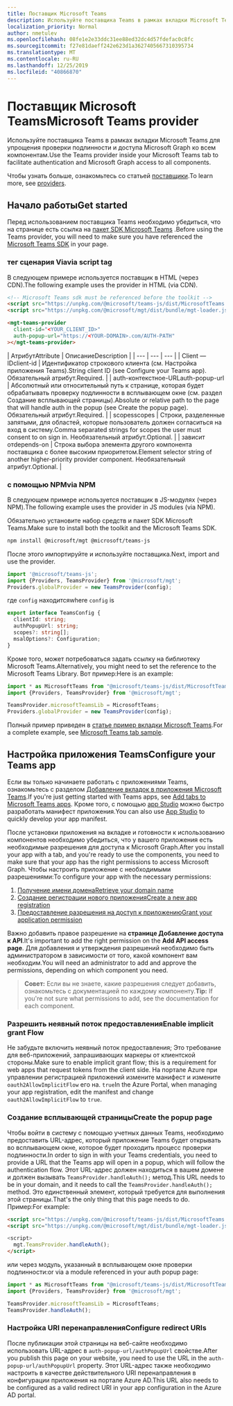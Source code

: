 ```yaml
---
title: Поставщик Microsoft Teams
description: Используйте поставщика Teams в рамках вкладки Microsoft Teams для упрощения проверки подлинности и доступа Microsoft Graph ко всем компонентам.
localization_priority: Normal
author: nmetulev
ms.openlocfilehash: 08fe1e2e33ddc31ee88ed32dc4d57fdefac0c8fc
ms.sourcegitcommit: f27e81daeff242e623d1a3627405667310395734
ms.translationtype: MT
ms.contentlocale: ru-RU
ms.lasthandoff: 12/25/2019
ms.locfileid: "40866870"
---
```

# <a name="microsoft-teams-provider"></a><span data-ttu-id="3e726-103">Поставщик Microsoft Teams</span><span class="sxs-lookup"><span data-stu-id="3e726-103">Microsoft Teams provider</span></span>

<span data-ttu-id="3e726-104">Используйте поставщика Teams в рамках вкладки Microsoft Teams для упрощения проверки подлинности и доступа Microsoft Graph ко всем компонентам.</span><span class="sxs-lookup"><span data-stu-id="3e726-104">Use the Teams provider inside your Microsoft Teams tab to facilitate authentication and Microsoft Graph access to all components.</span></span>

<span data-ttu-id="3e726-105">Чтобы узнать больше, ознакомьтесь со статьей [поставщики](../providers.md).</span><span class="sxs-lookup"><span data-stu-id="3e726-105">To learn more, see [providers](../providers.md).</span></span>

## <a name="get-started"></a><span data-ttu-id="3e726-106">Начало работы</span><span class="sxs-lookup"><span data-stu-id="3e726-106">Get started</span></span>

<span data-ttu-id="3e726-107">Перед использованием поставщика Teams необходимо убедиться, что на странице есть ссылка на [пакет SDK Microsoft Teams](/javascript/api/overview/msteams-client?view=msteams-client-js-latest#using-the-sdk) .</span><span class="sxs-lookup"><span data-stu-id="3e726-107">Before using the Teams provider, you will need to make sure you have referenced the [Microsoft Teams SDK](/javascript/api/overview/msteams-client?view=msteams-client-js-latest#using-the-sdk) in your page.</span></span>

### <a name="via-script-tag"></a><span data-ttu-id="3e726-108">тег сценария Via</span><span class="sxs-lookup"><span data-stu-id="3e726-108">via script tag</span></span>
<span data-ttu-id="3e726-109">В следующем примере используется поставщик в HTML (через CDN).</span><span class="sxs-lookup"><span data-stu-id="3e726-109">The following example uses the provider in HTML (via CDN).</span></span>

```html
<!-- Microsoft Teams sdk must be referenced before the toolkit -->
<script src="https://unpkg.com/@microsoft/teams-js/dist/MicrosoftTeams.min.js" crossorigin="anonymous"></script>
<script src="https://unpkg.com/@microsoft/mgt/dist/bundle/mgt-loader.js"></script>

<mgt-teams-provider
  client-id="<YOUR_CLIENT_ID>"
  auth-popup-url="https://<YOUR-DOMAIN>.com/AUTH-PATH"
></mgt-teams-provider>
```

| <span data-ttu-id="3e726-110">Атрибут</span><span class="sxs-lookup"><span data-stu-id="3e726-110">Attribute</span></span> | <span data-ttu-id="3e726-111">Описание</span><span class="sxs-lookup"><span data-stu-id="3e726-111">Description</span></span> |
| --- | --- | --- |
| <span data-ttu-id="3e726-112">Client — ID</span><span class="sxs-lookup"><span data-stu-id="3e726-112">client-id</span></span>   | <span data-ttu-id="3e726-113">Идентификатор строкового клиента (см. Настройка приложения Teams).</span><span class="sxs-lookup"><span data-stu-id="3e726-113">String client ID (see Configure your Teams app).</span></span> <span data-ttu-id="3e726-114">Обязательный атрибут.</span><span class="sxs-lookup"><span data-stu-id="3e726-114">Required.</span></span> |
| <span data-ttu-id="3e726-115">auth-контекстное-URL</span><span class="sxs-lookup"><span data-stu-id="3e726-115">auth-popup-url</span></span>  | <span data-ttu-id="3e726-116">Абсолютный или относительный путь к странице, которая будет обрабатывать проверку подлинности в всплывающем окне (см. раздел Создание всплывающей страницы).</span><span class="sxs-lookup"><span data-stu-id="3e726-116">Absolute or relative path to the page that will handle auth in the popup (see Create the popup page).</span></span> <span data-ttu-id="3e726-117">Обязательный атрибут.</span><span class="sxs-lookup"><span data-stu-id="3e726-117">Required.</span></span> |
| <span data-ttu-id="3e726-118">scopes</span><span class="sxs-lookup"><span data-stu-id="3e726-118">scopes</span></span>  | <span data-ttu-id="3e726-119">Строки, разделенные запятыми, для областей, которые пользователь должен согласиться на вход в систему.</span><span class="sxs-lookup"><span data-stu-id="3e726-119">Comma separated strings for scopes the user must consent to on sign in.</span></span> <span data-ttu-id="3e726-120">Необязательный атрибут.</span><span class="sxs-lookup"><span data-stu-id="3e726-120">Optional.</span></span> |
| <span data-ttu-id="3e726-121">зависит от</span><span class="sxs-lookup"><span data-stu-id="3e726-121">depends-on</span></span> | <span data-ttu-id="3e726-122">Строка выбора элемента другого компонента поставщика с более высоким приоритетом.</span><span class="sxs-lookup"><span data-stu-id="3e726-122">Element selector string of another higher-priority provider component.</span></span> <span data-ttu-id="3e726-123">Необязательный атрибут.</span><span class="sxs-lookup"><span data-stu-id="3e726-123">Optional.</span></span> |

### <a name="via-npm"></a><span data-ttu-id="3e726-124">с помощью NPM</span><span class="sxs-lookup"><span data-stu-id="3e726-124">via NPM</span></span>
<span data-ttu-id="3e726-125">В следующем примере используется поставщик в JS-модулях (через NPM).</span><span class="sxs-lookup"><span data-stu-id="3e726-125">The following example uses the provider in JS modules (via NPM).</span></span>

<span data-ttu-id="3e726-126">Обязательно установите набор средств и пакет SDK Microsoft Teams.</span><span class="sxs-lookup"><span data-stu-id="3e726-126">Make sure to install both the toolkit and the Microsoft Teams SDK.</span></span>

```bash
npm install @microsoft/mgt @microsoft/teams-js
```

<span data-ttu-id="3e726-127">После этого импортируйте и используйте поставщика.</span><span class="sxs-lookup"><span data-stu-id="3e726-127">Next, import and use the provider.</span></span>

```ts
import '@microsoft/teams-js';
import {Providers, TeamsProvider} from '@microsoft/mgt';
Providers.globalProvider = new TeamsProvider(config);
```

<span data-ttu-id="3e726-128">где `config` находится</span><span class="sxs-lookup"><span data-stu-id="3e726-128">where `config` is</span></span>

```ts
export interface TeamsConfig {
  clientId: string;
  authPopupUrl: string;
  scopes?: string[];
  msalOptions?: Configuration;
}
```

<span data-ttu-id="3e726-129">Кроме того, может потребоваться задать ссылку на библиотеку Microsoft Teams.</span><span class="sxs-lookup"><span data-stu-id="3e726-129">Alternatively, you might need to set the reference to the Microsoft Teams Library.</span></span> <span data-ttu-id="3e726-130">Вот пример:</span><span class="sxs-lookup"><span data-stu-id="3e726-130">Here is an example:</span></span>

```ts
import * as MicrosoftTeams from "@microsoft/teams-js/dist/MicrosoftTeams";
import {Providers, TeamsProvider} from '@microsoft/mgt';

TeamsProvider.microsoftTeamsLib = MicrosoftTeams;
Providers.globalProvider = new TeamsProvider(config);
```

<span data-ttu-id="3e726-131">Полный пример приведен в [статье пример вкладки Microsoft Teams](https://github.com/microsoftgraph/microsoft-graph-toolkit/tree/master/samples/teams-tab).</span><span class="sxs-lookup"><span data-stu-id="3e726-131">For a complete example, see [Microsoft Teams tab sample](https://github.com/microsoftgraph/microsoft-graph-toolkit/tree/master/samples/teams-tab).</span></span>

## <a name="configure-your-teams-app"></a><span data-ttu-id="3e726-132">Настройка приложения Teams</span><span class="sxs-lookup"><span data-stu-id="3e726-132">Configure your Teams app</span></span>

<span data-ttu-id="3e726-133">Если вы только начинаете работать с приложениями Teams, ознакомьтесь с разделом [Добавление вкладок в приложения Microsoft Teams](/microsoftteams/platform/concepts/tabs/tabs-overview).</span><span class="sxs-lookup"><span data-stu-id="3e726-133">If you're just getting started with Teams apps, see [Add tabs to Microsoft Teams apps](/microsoftteams/platform/concepts/tabs/tabs-overview).</span></span> <span data-ttu-id="3e726-134">Кроме того, с помощью [app Studio](/microsoftteams/platform/get-started/get-started-app-studio) можно быстро разработать манифест приложения.</span><span class="sxs-lookup"><span data-stu-id="3e726-134">You can also use [App Studio](/microsoftteams/platform/get-started/get-started-app-studio) to quickly develop your app manifest.</span></span>

<span data-ttu-id="3e726-135">После установки приложения на вкладке и готовности к использованию компонентов необходимо убедиться, что у вашего приложения есть необходимые разрешения для доступа к Microsoft Graph.</span><span class="sxs-lookup"><span data-stu-id="3e726-135">After you install your app with a tab, and you're ready to use the components, you need to make sure that your app has the right permissions to access Microsoft Graph.</span></span> <span data-ttu-id="3e726-136">Чтобы настроить приложение с необходимыми разрешениями:</span><span class="sxs-lookup"><span data-stu-id="3e726-136">To configure your app with the necessary permissions:</span></span>

1. [<span data-ttu-id="3e726-137">Получение имени домена</span><span class="sxs-lookup"><span data-stu-id="3e726-137">Retrieve your domain name</span></span>](/azure/active-directory/identity-protection/graph-get-started#retrieve-your-domain-name)
2. [<span data-ttu-id="3e726-138">Создание регистрации нового приложения</span><span class="sxs-lookup"><span data-stu-id="3e726-138">Create a new app registration</span></span>](/azure/active-directory/identity-protection/graph-get-started#create-a-new-app-registration)
3. [<span data-ttu-id="3e726-139">Предоставление разрешения на доступ к приложению</span><span class="sxs-lookup"><span data-stu-id="3e726-139">Grant your application permission</span></span>](/azure/active-directory/identity-protection/graph-get-started#grant-your-application-permission-to-use-the-api)

<span data-ttu-id="3e726-140">Важно добавить правое разрешение на **странице Добавление доступа к API**.</span><span class="sxs-lookup"><span data-stu-id="3e726-140">It's important to add the right permission on the **Add API access page**.</span></span> <span data-ttu-id="3e726-141">Для добавления и утверждения разрешений необходимо быть администратором в зависимости от того, какой компонент вам необходим.</span><span class="sxs-lookup"><span data-stu-id="3e726-141">You will need an administrator to add and approve the permissions, depending on which component you need.</span></span>

><span data-ttu-id="3e726-142">**Совет:** Если вы не знаете, какие разрешения следует добавить, ознакомьтесь с документацией по каждому компоненту.</span><span class="sxs-lookup"><span data-stu-id="3e726-142">**Tip:** If you're not sure what permissions to add, see the documentation for each component.</span></span>

### <a name="enable-implicit-grant-flow"></a><span data-ttu-id="3e726-143">Разрешить неявный поток предоставления</span><span class="sxs-lookup"><span data-stu-id="3e726-143">Enable implicit grant Flow</span></span>

<span data-ttu-id="3e726-144">Не забудьте включить неявный поток предоставления; Это требование для веб-приложений, запрашивающих маркеры от клиентской стороны.</span><span class="sxs-lookup"><span data-stu-id="3e726-144">Make sure to enable implicit grant flow; this is a requirement for web apps that request tokens from the client side.</span></span> <span data-ttu-id="3e726-145">На портале Azure при управлении регистрацией приложений измените манифест и измените `oauth2AllowImplicitFlow` его на. `true`</span><span class="sxs-lookup"><span data-stu-id="3e726-145">In the Azure Portal, when managing your app registration, edit the manifest and change `oauth2AllowImplicitFlow` to `true`.</span></span>

### <a name="create-the-popup-page"></a><span data-ttu-id="3e726-146">Создание всплывающей страницы</span><span class="sxs-lookup"><span data-stu-id="3e726-146">Create the popup page</span></span>

<span data-ttu-id="3e726-147">Чтобы войти в систему с помощью учетных данных Teams, необходимо предоставить URL-адрес, который приложение Teams будет открывать во всплывающем окне, которое будет проходить процесс проверки подлинности.</span><span class="sxs-lookup"><span data-stu-id="3e726-147">In order to sign in with your Teams credentials, you need to provide a URL that the Teams app will open in a popup, which will follow the authentication flow.</span></span> <span data-ttu-id="3e726-148">Этот URL-адрес должен находиться в вашем домене и должен вызывать `TeamsProvider.handleAuth();` метод.</span><span class="sxs-lookup"><span data-stu-id="3e726-148">This URL needs to be in your domain, and it needs to call the `TeamsProvider.handleAuth();` method.</span></span> <span data-ttu-id="3e726-149">Это единственный элемент, который требуется для выполнения этой страницы.</span><span class="sxs-lookup"><span data-stu-id="3e726-149">That's the only thing that this page needs to do.</span></span> <span data-ttu-id="3e726-150">Пример:</span><span class="sxs-lookup"><span data-stu-id="3e726-150">For example:</span></span>

```html
<script src="https://unpkg.com/@microsoft/teams-js/dist/MicrosoftTeams.min.js" crossorigin="anonymous"></script>
<script src="https://unpkg.com/@microsoft/mgt/dist/bundle/mgt-loader.js">

<script>
  mgt.TeamsProvider.handleAuth();
</script>
```

<span data-ttu-id="3e726-151">или через модуль, указанный в всплывающем окне проверки подлинности:</span><span class="sxs-lookup"><span data-stu-id="3e726-151">or via a module referenced in your auth popup page:</span></span>

```ts
import * as MicrosoftTeams from "@microsoft/teams-js/dist/MicrosoftTeams";
import {Providers, TeamsProvider} from '@microsoft/mgt';

TeamsProvider.microsoftTeamsLib = MicrosoftTeams;
TeamsProvider.handleAuth();
```

### <a name="configure-redirect-uris"></a><span data-ttu-id="3e726-152">Настройка URI перенаправления</span><span class="sxs-lookup"><span data-stu-id="3e726-152">Configure redirect URIs</span></span>

<span data-ttu-id="3e726-153">После публикации этой страницы на веб-сайте необходимо использовать URL-адрес в `auth-popup-url/authPopupUrl` свойстве.</span><span class="sxs-lookup"><span data-stu-id="3e726-153">After you publish this page on your website, you need to use the URL in the `auth-popup-url/authPopupUrl` property.</span></span> <span data-ttu-id="3e726-154">Этот URL-адрес также необходимо настроить в качестве действительного URI перенаправления в конфигурации приложения на портале Azure AD.</span><span class="sxs-lookup"><span data-stu-id="3e726-154">This URL also needs to be configured as a valid redirect URI in your app configuration in the Azure AD portal.</span></span>
